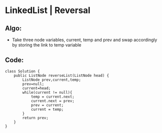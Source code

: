 # LinkedList | Reversal
## Algo:
* Take three node variables, current, temp and prev and swap accordingly by storing the link to temp variable
## Code:
```
class Solution {
    public ListNode reverseList(ListNode head) {
        ListNode prev,current,temp;
        prev=null;
        current=head;
        while(current != null){
            temp = current.next;
            current.next = prev;
            prev = current;
            current = temp;
        }
        return prev;
    }
}
```
